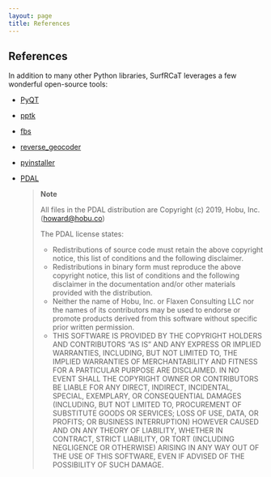 ```yaml
---
layout: page
title: References
---
```


## References ##
In addition to many other Python libraries, SurfRCaT leverages a few wonderful open-source tools:

+ [PyQT](https://riverbankcomputing.com/software/pyqt/intro)
+ [pptk](https://heremaps.github.io/pptk/)
+ [fbs](https://build-system.fman.io/manual/)
+ [reverse_geocoder](https://github.com/thampiman/reverse-geocoder)
+ [pyinstaller](https://www.pyinstaller.org/)
+ [PDAL](https://pdal.io/index.html)

	> **Note**
	>
	> All files in the PDAL distribution are Copyright (c) 2019, Hobu, Inc. (howard@hobu.co)
	>
	> The PDAL license states:
	>   + Redistributions of source code must retain the above copyright notice, this list of conditions and the following disclaimer.
	>   + Redistributions in binary form must reproduce the above copyright notice, this list of conditions and the following disclaimer in the documentation and/or other materials provided with the distribution.
	>   + Neither the name of Hobu, Inc. or Flaxen Consulting LLC nor the names of its contributors may be used to endorse or promote products derived from this software without specific prior written permission.
	>   + THIS SOFTWARE IS PROVIDED BY THE COPYRIGHT HOLDERS AND CONTRIBUTORS “AS IS” AND ANY EXPRESS OR IMPLIED WARRANTIES, INCLUDING, BUT NOT LIMITED TO, THE IMPLIED WARRANTIES OF MERCHANTABILITY AND FITNESS FOR A PARTICULAR PURPOSE ARE DISCLAIMED. IN NO EVENT SHALL THE COPYRIGHT OWNER OR CONTRIBUTORS BE LIABLE FOR ANY DIRECT, INDIRECT, INCIDENTAL, SPECIAL, EXEMPLARY, OR CONSEQUENTIAL DAMAGES (INCLUDING, BUT NOT LIMITED TO, PROCUREMENT OF SUBSTITUTE GOODS OR SERVICES; LOSS OF USE, DATA, OR PROFITS; OR BUSINESS INTERRUPTION) HOWEVER CAUSED AND ON ANY THEORY OF LIABILITY, WHETHER IN CONTRACT, STRICT LIABILITY, OR TORT (INCLUDING NEGLIGENCE OR OTHERWISE) ARISING IN ANY WAY OUT OF THE USE OF THIS SOFTWARE, EVEN IF ADVISED OF THE POSSIBILITY OF SUCH DAMAGE.
